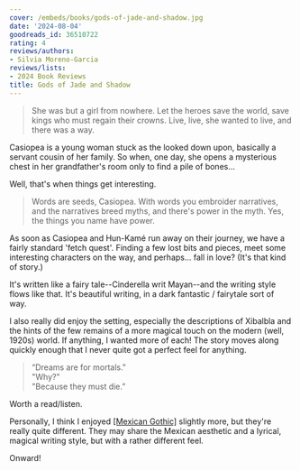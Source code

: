 ```yaml
---
cover: /embeds/books/gods-of-jade-and-shadow.jpg
date: '2024-08-04'
goodreads_id: 36510722
rating: 4
reviews/authors:
- Silvia Moreno-Garcia
reviews/lists:
- 2024 Book Reviews
title: Gods of Jade and Shadow
---
```

> She was but a girl from nowhere. Let the heroes save the world, save kings who must regain their crowns. Live, live, she wanted to live, and there was a way.

Casiopea is a young woman stuck as the looked down upon, basically a servant cousin of her family. So when, one day, she opens a mysterious chest in her grandfather's room only to find a pile of bones...

Well, that's when things get interesting. 

> Words are seeds, Casiopea. With words you embroider narratives, and the narratives breed myths, and there's power in the myth. Yes, the things you name have power.

As soon as Casiopea and Hun-Kamé run away on their journey, we have a fairly standard 'fetch quest'. Finding a few lost bits and pieces, meet some interesting characters on the way, and perhaps... fall in love? (It's that kind of story.)

It's written like a fairy tale--Cinderella writ Mayan--and the writing style flows like that. It's beautiful writing, in a dark fantastic / fairytale sort of way. 

I also really did enjoy the setting, especially the descriptions of Xibalbla and the hints of the few remains of a more magical touch on the modern (well, 1920s) world. If anything, I wanted more of each! The story moves along quickly enough that I never quite got a perfect feel for anything. 

> “Dreams are for mortals."  
> "Why?"  
> "Because they must die.”   

Worth a read/listen. 

Personally, I think I enjoyed [[Mexican Gothic]]() slightly more, but they're really quite different. They may share the Mexican aesthetic and a lyrical, magical writing style, but with a rather different feel. 

Onward!